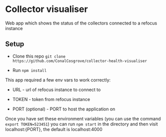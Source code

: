 # Collector visualiser
Web app which shows the status of the collectors connected to a refocus instance

## Setup

- Clone this repo `git clone https://github.com/ConalCosgrove/collector-health-visualiser`

- Run `npm install`

This app required a few env vars to work correctly:

- URL - url of refocus instance to connect to

- TOKEN - token from refocus instance

- PORT (optional) - PORT to host the application on 

Once you have set these environment variables (you can use the command `export TOKEN=523451`) 
you can run `npm start` in the directory and then visit localhost:{PORT}, the default is localhost:4000
